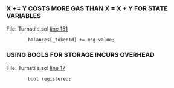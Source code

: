 ### X += Y COSTS MORE GAS THAN X = X + Y FOR STATE VARIABLES

File: Turnstile.sol [line 151](https://github.com/code-423n4/2022-11-canto/blob/2733fdd1bee73a6871c6243f92a007a0b80e4c61/CIP-001/src/Turnstile.sol#L151)
```
        balances[_tokenId] += msg.value;
```
### USING BOOLS FOR STORAGE INCURS OVERHEAD
File: Turnstile.sol [line 17](https://github.com/code-423n4/2022-11-canto/blob/2733fdd1bee73a6871c6243f92a007a0b80e4c61/CIP-001/src/Turnstile.sol#L17)
```
        bool registered;
```